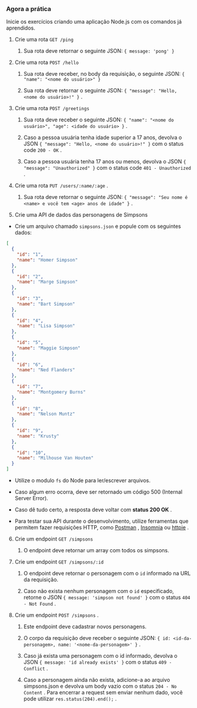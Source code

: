 ### Agora a prática

Inicie os exercícios criando uma aplicação Node.js com os comandos já aprendidos.

1. Crie uma rota `GET /ping`
   
   1. Sua rota deve retornar o seguinte JSON: `{ message: 'pong' }`

2. Crie uma rota `POST /hello`
   
   1. Sua rota deve receber, no body da requisição, o seguinte JSON: `{ "name": "<nome do usuário>" }`

   2. Sua rota deve retornar o seguinte JSON: `{ "message": "Hello, <nome do usuário>!" }` .

3. Crie uma rota `POST /greetings`
   
   1. Sua rota deve receber o seguinte JSON: `{ "name": "<nome do usuário>", "age": <idade do usuário> }` .
   
   2. Caso a pessoa usuária tenha idade superior a 17 anos, devolva o JSON `{ "message": "Hello, <nome do usuário>!" }` com o status code `200 - OK` .
   
   3. Caso a pessoa usuária tenha 17 anos ou menos, devolva o JSON `{ "message": "Unauthorized" }` com o status code `401 - Unauthorized` .

4. Crie uma rota `PUT /users/:name/:age` .
   
   1. Sua rota deve retornar o seguinte JSON: `{ "message": "Seu nome é <name> e você tem <age> anos de idade" }` .

5. Crie uma API de dados das personagens de Simpsons

- Crie um arquivo chamado `simpsons.json` e popule com os seguintes dados:

```json
[
  {
    "id": "1",
    "name": "Homer Simpson"
  },
  {
    "id": "2",
    "name": "Marge Simpson"
  },
  {
    "id": "3",
    "name": "Bart Simpson"
  },
  {
    "id": "4",
    "name": "Lisa Simpson"
  },
  {
    "id": "5",
    "name": "Maggie Simpson"
  },
  {
    "id": "6",
    "name": "Ned Flanders"
  },
  {
    "id": "7",
    "name": "Montgomery Burns"
  },
  {
    "id": "8",
    "name": "Nelson Muntz"
  },
  {
    "id": "9",
    "name": "Krusty"
  },
  {
    "id": "10",
    "name": "Milhouse Van Houten"
  }
]
```

- Utilize o modulo `fs` do Node para ler/escrever arquivos.

- Caso algum erro ocorra, deve ser retornado um código 500 (Internal Server Error).

- Caso dê tudo certo, a resposta deve voltar com **status 200 OK** .

- Para testar sua API durante o desenvolvimento, utilize ferramentas que permitem fazer requisições HTTP, como [Postman](https://www.postman.com/) , [Insomnia](https://insomnia.rest/) ou [httpie](https://httpie.io/) .

6. Crie um endpoint `GET /simpsons`
   
   1. O endpoint deve retornar um array com todos os simpsons.

7. Crie um endpoint `GET /simpsons/:id`
   
   1. O endpoint deve retornar o personagem com o `id` informado na URL da requisição.
   
   2. Caso não exista nenhum personagem com o `id` especificado, retorne o JSON `{ message: 'simpson not found' }` com o status `404 - Not Found` .

8. Crie um endpoint `POST /simpsons` .
   
   1. Este endpoint deve cadastrar novos personagens.
   
   2. O corpo da requisição deve receber o seguinte JSON: `{ id: <id-da-personagem>, name: '<nome-da-personagem>' }` .
   
   3. Caso já exista uma personagem com o id informado, devolva o JSON `{ message: 'id already exists' }` com o status `409 - Conflict` .
   
   4. Caso a personagem ainda não exista, adicione-a ao arquivo simpsons.json e devolva um body vazio com o status `204 - No Content` . Para encerrar a request sem enviar nenhum dado, você pode utilizar `res.status(204).end();` .

